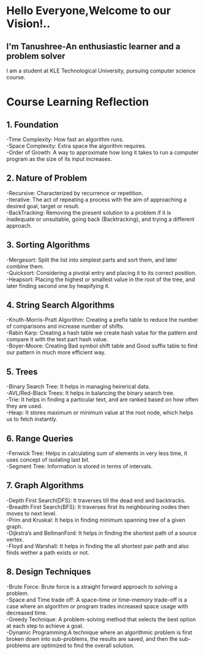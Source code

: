 # Hello Everyone,Welcome to our Vision!..
## I'm Tanushree-An enthusiastic learner and a problem solver
I am a student at KLE Technological University, pursuing computer science course.
# Course Learning Reflection
## 1. Foundation
-Time Complexity: How fast an algorithm runs.  
-Space Complexity: Extra space the algorithm requires.   
-Order of Growth: A way to approximate how long it takes to run a computer program as the size of its input increases. 
## 2. Nature of Problem
-Recursive: Characterized by recurrence or repetition.  
-Iterative: The act of repeating a process with the aim of approaching a desired goal, target or result.  
-BackTracking: Removing the present solution to a problem if it is inadequate or unsuitable, going back (Backtracking), and trying a different approach.
## 3. Sorting Algorithms
-Mergesort: Split the list into simplest parts and sort them, and later combine them.  
-Quicksort: Considering a pivotal entry and placing it to its correct position.  
-Heapsort: Placing the highest or smallest value in the root of the tree, and later finding second one by heapifying it.  
## 4. String Search Algorithms
-Knuth-Morris-Pratt Algorithm: Creating a prefix table to reduce the number of comparisons and increase number of shifts.  
-Rabin Karp: Creating a hash table we create hash value for the pattern and compare it with the text part hash value.  
-Boyer-Moore: Creating Bad symbol shift table and Good suffix table to find our pattern in much more efficient way.  
## 5. Trees
-Binary Search Tree: It helps in managing heirerical data.  
-AVL/Red-Black Trees: It helps in balancing the binary search tree.   
-Trie: It helps in finding a particular text, and are ranked based on how often they are used.  
-Heap: It stores maximum or minimum value at the root node, which helps us to fetch instantly.  
## 6. Range Queries
-Fenwick Tree: Helps in calculating sum of elements in very less time, it uses concept of isolating last bit.  
-Segment Tree: Information is stored in terms of intervals.
## 7. Graph Algorithms
-Depth First Search(DFS): It traverses till the dead end and backtracks.  
-Breadth First Search(BFS): It traverses first its neighbouring nodes then moves to next level.  
-Prim and Kruskal: It helps in finding minimum spanning tree of a given graph.  
-Dijkstra’s and BellmanFord: It helps in finding the shortest path of a source vertex.  
-Floyd and Warshall: It helps in finding the all shortest pair path and also finds wether a path exists or not.
## 8. Design Techniques
-Brute Force: Brute force is a straight forward approach to solving a problem.  
-Space and Time trade off: A space–time or time–memory trade-off is a case where an algorithm or program trades increased space usage with decreased time.  
-Greedy Technique: A problem-solving method that selects the best option at each step to achieve a goal.  
-Dynamic Programming:A technique where an algorithmic problem is first broken down into sub-problems, the results are saved, and then the sub-problems are optimized to find the overall solution.
